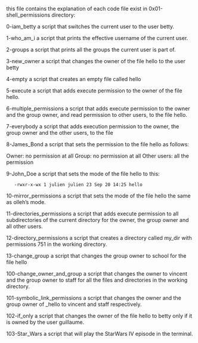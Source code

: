 this file contains the explanation of each code file exist in 0x01-shell_permissions directory:

0-iam_betty a script that switches the current user to the user betty.

1-who_am_i a script that prints the effective username of the current user.

2-groups  a script that prints all the groups the current user is part of.

3-new_owner a script that changes the owner of the file hello to the user betty

4-empty a script that creates an empty file called hello

5-execute a script that adds execute permission to the owner of the file hello.

6-multiple_permissions a script that adds execute permission to the owner and the group owner, and read permission to other users, to the file hello.

7-everybody a script that adds execution permission to the owner, the group owner and the other users, to the file

8-James_Bond a script that sets the permission to the file hello as follows:

Owner: no permission at all
Group: no permission at all
Other users: all the permission

9-John_Doe a script that sets the mode of the file hello to this:

       -rwxr-x-wx 1 julien julien 23 Sep 20 14:25 hello

10-mirror_permissions a script that sets the mode of the file hello the same as olleh’s mode.

11-directories_permissions a script that adds execute permission to all subdirectories of the current directory for the owner, the group owner and all other users.

12-directory_permissions a script that creates a directory called my_dir with permissions 751 in the working directory.

13-change_group  a script that changes the group owner to school for the file hello

100-change_owner_and_group a script that changes the owner to vincent and the group owner to staff for all the files and directories in the working directory.

101-symbolic_link_permissions a script that changes the owner and the group owner of _hello to vincent and staff respectively.

102-if_only a script that changes the owner of the file hello to betty only if it is owned by the user guillaume.

103-Star_Wars a script that will play the StarWars IV episode in the terminal.
